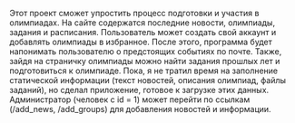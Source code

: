 Этот проект сможет упростить процесс подготовки и участия в олимпиадах. 
На сайте содержатся последние новости, олимпиады, задания и расписания. 
Пользователь может создать свой аккаунт и добавлять олимпиады в избранное. 
После этого, программа будет напонимать пользователю о предстоящих событиях по почте.
Также, зайдя на страничку олимпиады можно найти задания прошлых лет и подготовиться к олимпиаде.
Пока, я не тратил время на заполнение статической информации (текст новостей, описания олимпиад, файлы заданий), 
но сделал приложение, готовое к загрузке этих данных. Администратор (человек с id = 1) может перейти по ссылкам (/add_news, /add_groups)
для добавления новостей и информации.
